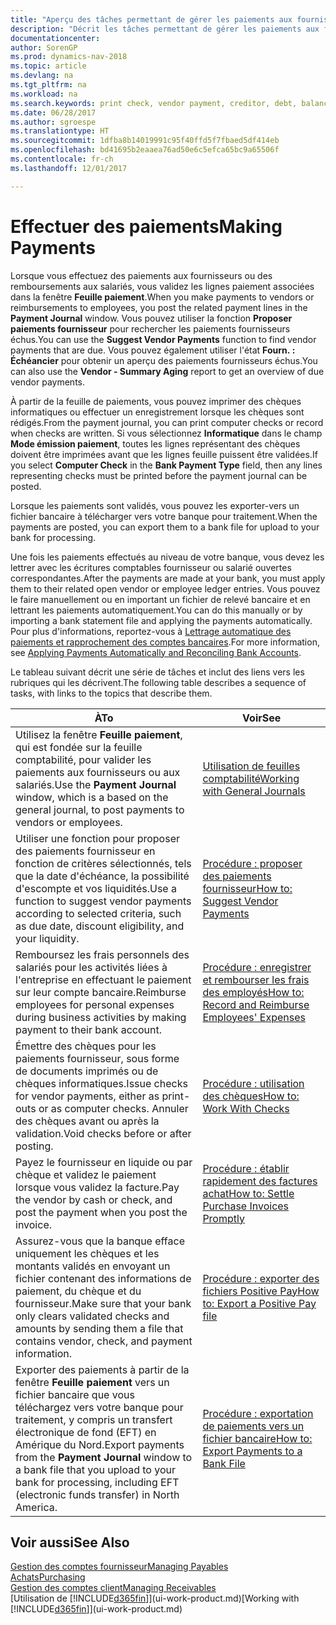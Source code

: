 ```yaml
---
title: "Aperçu des tâches permettant de gérer les paiements aux fournisseurs"
description: "Décrit les tâches permettant de gérer les paiements aux fournisseurs ou aux créditeurs, y compris la validation de lignes paiement et d'obtenir un aperçu du solde échu."
documentationcenter: 
author: SorenGP
ms.prod: dynamics-nav-2018
ms.topic: article
ms.devlang: na
ms.tgt_pltfrm: na
ms.workload: na
ms.search.keywords: print check, vendor payment, creditor, debt, balance due, AP
ms.date: 06/28/2017
ms.author: sgroespe
ms.translationtype: HT
ms.sourcegitcommit: 1dfba8b14019991c95f40ffd5f7fbaed5df414eb
ms.openlocfilehash: bd41695b2eaaea76ad50e6c5efca65bc9a65506f
ms.contentlocale: fr-ch
ms.lasthandoff: 12/01/2017

---
```

# <a name="making-payments"></a><span data-ttu-id="18b02-103">Effectuer des paiements</span><span class="sxs-lookup"><span data-stu-id="18b02-103">Making Payments</span></span>
<span data-ttu-id="18b02-104">Lorsque vous effectuez des paiements aux fournisseurs ou des remboursements aux salariés, vous validez les lignes paiement associées dans la fenêtre **Feuille paiement**.</span><span class="sxs-lookup"><span data-stu-id="18b02-104">When you make payments to vendors or reimbursements to employees, you post the related payment lines in the **Payment Journal** window.</span></span> <span data-ttu-id="18b02-105">Vous pouvez utiliser la fonction **Proposer paiements fournisseur** pour rechercher les paiements fournisseurs échus.</span><span class="sxs-lookup"><span data-stu-id="18b02-105">You can use the **Suggest Vendor Payments** function to find vendor payments that are due.</span></span> <span data-ttu-id="18b02-106">Vous pouvez également utiliser l'état **Fourn. : Échéancier** pour obtenir un aperçu des paiements fournisseurs échus.</span><span class="sxs-lookup"><span data-stu-id="18b02-106">You can also use the **Vendor - Summary Aging** report to get an overview of due vendor payments.</span></span>

<span data-ttu-id="18b02-107">À partir de la feuille de paiements, vous pouvez imprimer des chèques informatiques ou effectuer un enregistrement lorsque les chèques sont rédigés.</span><span class="sxs-lookup"><span data-stu-id="18b02-107">From the payment journal, you can print computer checks or record when checks are written.</span></span> <span data-ttu-id="18b02-108">Si vous sélectionnez **Informatique** dans le champ **Mode émission paiement**, toutes les lignes représentant des chèques doivent être imprimées avant que les lignes feuille puissent être validées.</span><span class="sxs-lookup"><span data-stu-id="18b02-108">If you select **Computer Check** in the **Bank Payment Type** field, then any lines representing checks must be printed before the payment journal can be posted.</span></span>

<span data-ttu-id="18b02-109">Lorsque les paiements sont validés, vous pouvez les exporter-vers un fichier bancaire à télécharger vers votre banque pour traitement.</span><span class="sxs-lookup"><span data-stu-id="18b02-109">When the payments are posted, you can export them to a bank file for upload to your bank for processing.</span></span>

<span data-ttu-id="18b02-110">Une fois les paiements effectués au niveau de votre banque, vous devez les lettrer avec les écritures comptables fournisseur ou salarié ouvertes correspondantes.</span><span class="sxs-lookup"><span data-stu-id="18b02-110">After the payments are made at your bank, you must apply them to their related open vendor or employee ledger entries.</span></span> <span data-ttu-id="18b02-111">Vous pouvez le faire manuellement ou en important un fichier de relevé bancaire et en lettrant les paiements automatiquement.</span><span class="sxs-lookup"><span data-stu-id="18b02-111">You can do this manually or by importing a bank statement file and applying the payments automatically.</span></span> <span data-ttu-id="18b02-112">Pour plus d'informations, reportez-vous à [Lettrage automatique des paiements et rapprochement des comptes bancaires](receivables-apply-payments-auto-reconcile-bank-accounts.md).</span><span class="sxs-lookup"><span data-stu-id="18b02-112">For more information, see [Applying Payments Automatically and Reconciling Bank Accounts](receivables-apply-payments-auto-reconcile-bank-accounts.md).</span></span>

<span data-ttu-id="18b02-113">Le tableau suivant décrit une série de tâches et inclut des liens vers les rubriques qui les décrivent.</span><span class="sxs-lookup"><span data-stu-id="18b02-113">The following table describes a sequence of tasks, with links to the topics that describe them.</span></span>

| <span data-ttu-id="18b02-114">À</span><span class="sxs-lookup"><span data-stu-id="18b02-114">To</span></span> | <span data-ttu-id="18b02-115">Voir</span><span class="sxs-lookup"><span data-stu-id="18b02-115">See</span></span> |
| --- | --- |
|<span data-ttu-id="18b02-116">Utilisez la fenêtre **Feuille paiement**, qui est fondée sur la feuille comptabilité, pour valider les paiements aux fournisseurs ou aux salariés.</span><span class="sxs-lookup"><span data-stu-id="18b02-116">Use the **Payment Journal** window, which is a based on the general journal, to post payments to vendors or employees.</span></span>|[<span data-ttu-id="18b02-117">Utilisation de feuilles comptabilité</span><span class="sxs-lookup"><span data-stu-id="18b02-117">Working with General Journals</span></span>](ui-work-general-journals.md)|
| <span data-ttu-id="18b02-118">Utiliser une fonction pour proposer des paiements fournisseur en fonction de critères sélectionnés, tels que la date d'échéance, la possibilité d'escompte et vos liquidités.</span><span class="sxs-lookup"><span data-stu-id="18b02-118">Use a function to suggest vendor payments according to selected criteria, such as due date, discount eligibility, and your liquidity.</span></span> |[<span data-ttu-id="18b02-119">Procédure : proposer des paiements fournisseur</span><span class="sxs-lookup"><span data-stu-id="18b02-119">How to: Suggest Vendor Payments</span></span>](payables-how-suggest-vendor-payments.md) |
|<span data-ttu-id="18b02-120">Remboursez les frais personnels des salariés pour les activités liées à l'entreprise en effectuant le paiement sur leur compte bancaire.</span><span class="sxs-lookup"><span data-stu-id="18b02-120">Reimburse employees for personal expenses during business activities by making payment to their bank account.</span></span>|[<span data-ttu-id="18b02-121">Procédure : enregistrer et rembourser les frais des employés</span><span class="sxs-lookup"><span data-stu-id="18b02-121">How to: Record and Reimburse Employees' Expenses</span></span>](finance-how-record-reimburse-employee-expenses.md)|
| <span data-ttu-id="18b02-122">Émettre des chèques pour les paiements fournisseur, sous forme de documents imprimés ou de chèques informatiques.</span><span class="sxs-lookup"><span data-stu-id="18b02-122">Issue checks for vendor payments, either as print-outs or as computer checks.</span></span> <span data-ttu-id="18b02-123">Annuler des chèques avant ou après la validation.</span><span class="sxs-lookup"><span data-stu-id="18b02-123">Void checks before or after posting.</span></span> |[<span data-ttu-id="18b02-124">Procédure : utilisation des chèques</span><span class="sxs-lookup"><span data-stu-id="18b02-124">How to: Work With Checks</span></span>](payables-how-work-checks.md) |
| <span data-ttu-id="18b02-125">Payez le fournisseur en liquide ou par chèque et validez le paiement lorsque vous validez la facture.</span><span class="sxs-lookup"><span data-stu-id="18b02-125">Pay the vendor by cash or check, and post the payment when you post the invoice.</span></span> |[<span data-ttu-id="18b02-126">Procédure : établir rapidement des factures achat</span><span class="sxs-lookup"><span data-stu-id="18b02-126">How to: Settle Purchase Invoices Promptly</span></span>](finance-how-to-settle-purchase-invoices-promptly.md) |
| <span data-ttu-id="18b02-127">Assurez-vous que la banque efface uniquement les chèques et les montants validés en envoyant un fichier contenant des informations de paiement, du chèque et du fournisseur.</span><span class="sxs-lookup"><span data-stu-id="18b02-127">Make sure that your bank only clears validated checks and amounts by sending them a file that contains vendor, check, and payment information.</span></span> |[<span data-ttu-id="18b02-128">Procédure : exporter des fichiers Positive Pay</span><span class="sxs-lookup"><span data-stu-id="18b02-128">How to: Export a Positive Pay file</span></span>](finance-how-positive-pay.md) |
|<span data-ttu-id="18b02-129">Exporter des paiements à partir de la fenêtre **Feuille paiement** vers un fichier bancaire que vous téléchargez vers votre banque pour traitement, y compris un transfert électronique de fond (EFT) en Amérique du Nord.</span><span class="sxs-lookup"><span data-stu-id="18b02-129">Export payments from the **Payment Journal** window to a bank file that you upload to your bank for processing, including EFT (electronic funds transfer) in North America.</span></span> |[<span data-ttu-id="18b02-130">Procédure : exportation de paiements vers un fichier bancaire</span><span class="sxs-lookup"><span data-stu-id="18b02-130">How to: Export Payments to a Bank File</span></span>](payables-how-export-payments-bank-file.md)|  

## <a name="see-also"></a><span data-ttu-id="18b02-131">Voir aussi</span><span class="sxs-lookup"><span data-stu-id="18b02-131">See Also</span></span>
[<span data-ttu-id="18b02-132">Gestion des comptes fournisseur</span><span class="sxs-lookup"><span data-stu-id="18b02-132">Managing Payables</span></span>](payables-manage-payables.md)  
[<span data-ttu-id="18b02-133">Achats</span><span class="sxs-lookup"><span data-stu-id="18b02-133">Purchasing</span></span>](purchasing-manage-purchasing.md)  
[<span data-ttu-id="18b02-134">Gestion des comptes client</span><span class="sxs-lookup"><span data-stu-id="18b02-134">Managing Receivables</span></span>](receivables-manage-receivables.md)  
<span data-ttu-id="18b02-135">[Utilisation de [!INCLUDE[d365fin](includes/d365fin_md.md)]](ui-work-product.md)</span><span class="sxs-lookup"><span data-stu-id="18b02-135">[Working with [!INCLUDE[d365fin](includes/d365fin_md.md)]](ui-work-product.md)</span></span>  

